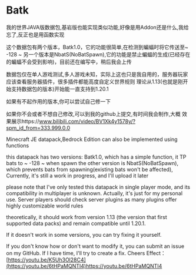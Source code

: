 # Batk
我的世界JAVA版数据包,基岩版也能实现类似功能,好像是用Addon还是什么,我给忘了,反正也是用函数实现

这个数据包有两个版本，Batk1.0，它的功能很简单,在检测到蝙蝠时将它传送至~ -128 ~
另一个版本是NbatS(NoBatSpawn),它的功能是禁止蝙蝠的生成(已经存在的蝙蝠不会受到影响)，目前还在编写中，稍后我会上传

数据包仅在单人游戏测试,多人游戏未知，实际上这也只是我自用的，服务器玩家应该查看服务器插件，很多插件都能高度自定义世界规则
理论从1.13(也就是刚开始支持数据包的版本)开始能一直支持到1.20.1

如果有不起作用的版本,你可以尝试自己修一下

如果你不会或者不想自己修改,可以到我的github上提交,有时间我会制作,大概
效果展示https://www.bilibili.com/video/BV1Xk4y1578y/?spm_id_from=333.999.0.0

Minecraft JE datapack,Bedrock Edition can also be implemented using functions

this datapack has two versions: Batk1.0, which has a simple function, it TP bats to ~ -128 ~ when spawn
the other version is NbatS(NoBatSpawn), which prevents bats from spawning(existing bats won't be affected), Currently, it's still a work in progress, and I'll upload it later

please note that I've only tested this datapack in single player mode, and its compatibility in multiplayer is unknown. Actually, it's just for my personal use. Server players should check server plugins as many plugins offer highly customizable world rules

theoretically, it should work from version 1.13 (the version that first supported data packs) and remain compatible until 1.20.1.

If it doesn't work in some versions, you can try fixing it yourself.

If you don't know how or don't want to modify it, you can submit an issue on my GitHub. If I have time, I'll try to create a fix. Cheers
Effect：[https://youtu.be/K5Uh3Ol28C4](https://youtu.be/6tHPaMQNTI4)https://youtu.be/6tHPaMQNTI4
